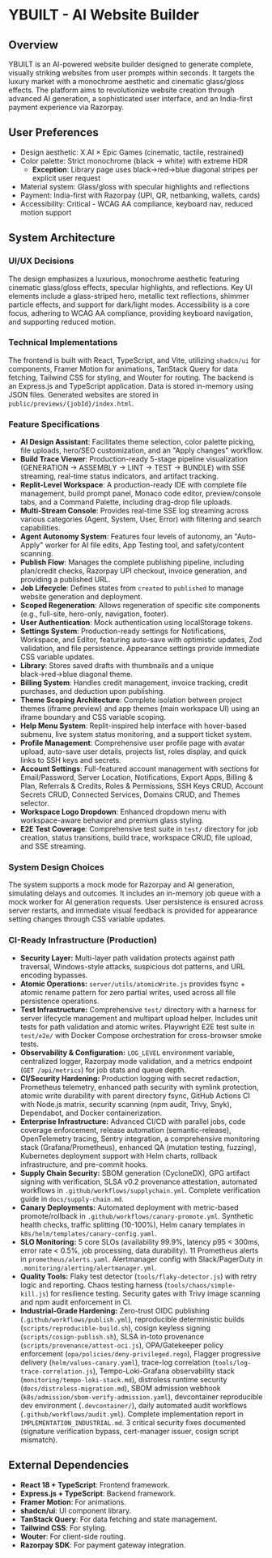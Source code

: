# YBUILT - AI Website Builder

## Overview
YBUILT is an AI-powered website builder designed to generate complete, visually striking websites from user prompts within seconds. It targets the luxury market with a monochrome aesthetic and cinematic glass/gloss effects. The platform aims to revolutionize website creation through advanced AI generation, a sophisticated user interface, and an India-first payment experience via Razorpay.

## User Preferences
- Design aesthetic: X.AI × Epic Games (cinematic, tactile, restrained)
- Color palette: Strict monochrome (black → white) with extreme HDR
  - **Exception**: Library page uses black→red→blue diagonal stripes per explicit user request
- Material system: Glass/gloss with specular highlights and reflections
- Payment: India-first with Razorpay (UPI, QR, netbanking, wallets, cards)
- Accessibility: Critical - WCAG AA compliance, keyboard nav, reduced motion support

## System Architecture

### UI/UX Decisions
The design emphasizes a luxurious, monochrome aesthetic featuring cinematic glass/gloss effects, specular highlights, and reflections. Key UI elements include a glass-striped hero, metallic text reflections, shimmer particle effects, and support for dark/light modes. Accessibility is a core focus, adhering to WCAG AA compliance, providing keyboard navigation, and supporting reduced motion.

### Technical Implementations
The frontend is built with React, TypeScript, and Vite, utilizing `shadcn/ui` for components, Framer Motion for animations, TanStack Query for data fetching, Tailwind CSS for styling, and Wouter for routing. The backend is an Express.js and TypeScript application. Data is stored in-memory using JSON files. Generated websites are stored in `public/previews/{jobId}/index.html`.

### Feature Specifications
- **AI Design Assistant**: Facilitates theme selection, color palette picking, file uploads, hero/SEO customization, and an "Apply changes" workflow.
- **Build Trace Viewer**: Production-ready 5-stage pipeline visualization (GENERATION → ASSEMBLY → LINT → TEST → BUNDLE) with SSE streaming, real-time status indicators, and artifact tracking.
- **Replit-Level Workspace**: A production-ready IDE with complete file management, build prompt panel, Monaco code editor, preview/console tabs, and a Command Palette, including drag-drop file uploads.
- **Multi-Stream Console**: Provides real-time SSE log streaming across various categories (Agent, System, User, Error) with filtering and search capabilities.
- **Agent Autonomy System**: Features four levels of autonomy, an "Auto-Apply" worker for AI file edits, App Testing tool, and safety/content scanning.
- **Publish Flow**: Manages the complete publishing pipeline, including plan/credit checks, Razorpay UPI checkout, invoice generation, and providing a published URL.
- **Job Lifecycle**: Defines states from `created` to `published` to manage website generation and deployment.
- **Scoped Regeneration**: Allows regeneration of specific site components (e.g., full-site, hero-only, navigation, footer).
- **User Authentication**: Mock authentication using localStorage tokens.
- **Settings System**: Production-ready settings for Notifications, Workspace, and Editor, featuring auto-save with optimistic updates, Zod validation, and file persistence. Appearance settings provide immediate CSS variable updates.
- **Library**: Stores saved drafts with thumbnails and a unique black→red→blue diagonal theme.
- **Billing System**: Handles credit management, invoice tracking, credit purchases, and deduction upon publishing.
- **Theme Scoping Architecture**: Complete isolation between project themes (iframe preview) and app themes (main workspace UI) using an iframe boundary and CSS variable scoping.
- **Help Menu System**: Replit-inspired help interface with hover-based submenu, live system status monitoring, and a support ticket system.
- **Profile Management**: Comprehensive user profile page with avatar upload, auto-save user details, projects list, roles display, and quick links to SSH keys and secrets.
- **Account Settings**: Full-featured account management with sections for Email/Password, Server Location, Notifications, Export Apps, Billing & Plan, Referrals & Credits, Roles & Permissions, SSH Keys CRUD, Account Secrets CRUD, Connected Services, Domains CRUD, and Themes selector.
- **Workspace Logo Dropdown**: Enhanced dropdown menu with workspace-aware behavior and premium glass styling.
- **E2E Test Coverage**: Comprehensive test suite in `test/` directory for job creation, status transitions, build trace, workspace CRUD, file upload, and SSE streaming.

### System Design Choices
The system supports a mock mode for Razorpay and AI generation, simulating delays and outcomes. It includes an in-memory job queue with a mock worker for AI generation requests. User persistence is ensured across server restarts, and immediate visual feedback is provided for appearance setting changes through CSS variable updates.

### CI-Ready Infrastructure (Production)
- **Security Layer:** Multi-layer path validation protects against path traversal, Windows-style attacks, suspicious dot patterns, and URL encoding bypasses.
- **Atomic Operations:** `server/utils/atomicWrite.js` provides fsync + atomic rename pattern for zero partial writes, used across all file persistence operations.
- **Test Infrastructure:** Comprehensive `test/` directory with a harness for server lifecycle management and multipart upload helper. Includes unit tests for path validation and atomic writes. Playwright E2E test suite in `test/e2e/` with Docker Compose orchestration for cross-browser smoke tests.
- **Observability & Configuration:** `LOG_LEVEL` environment variable, centralized logger, Razorpay mode validation, and a metrics endpoint (`GET /api/metrics`) for job stats and queue depth.
- **CI/Security Hardening:** Production logging with secret redaction, Prometheus telemetry, enhanced path security with symlink protection, atomic write durability with parent directory fsync, GitHub Actions CI with Node.js matrix, security scanning (npm audit, Trivy, Snyk), Dependabot, and Docker containerization.
- **Enterprise Infrastructure:** Advanced CI/CD with parallel jobs, code coverage enforcement, release automation (semantic-release), OpenTelemetry tracing, Sentry integration, a comprehensive monitoring stack (Grafana/Prometheus), enhanced QA (mutation testing, fuzzing), Kubernetes deployment support with Helm charts, rollback infrastructure, and pre-commit hooks.
- **Supply Chain Security:** SBOM generation (CycloneDX), GPG artifact signing with verification, SLSA v0.2 provenance attestation, automated workflows in `.github/workflows/supplychain.yml`. Complete verification guide in `docs/supply-chain.md`.
- **Canary Deployments:** Automated deployment with metric-based promote/rollback in `.github/workflows/canary-promote.yml`. Synthetic health checks, traffic splitting (10-100%), Helm canary templates in `k8s/helm/templates/canary-config.yaml`.
- **SLO Monitoring:** 5 core SLOs (availability 99.9%, latency p95 < 300ms, error rate < 0.5%, job processing, data durability). 11 Prometheus alerts in `prometheus/alerts.yaml`. Alertmanager config with Slack/PagerDuty in `.monitoring/alerting/alertmanager.yml`.
- **Quality Tools:** Flaky test detector (`tools/flaky-detector.js`) with retry logic and reporting. Chaos testing harness (`tools/chaos/simple-kill.js`) for resilience testing. Security gates with Trivy image scanning and npm audit enforcement in CI.
- **Industrial-Grade Hardening:** Zero-trust OIDC publishing (`.github/workflows/publish.yml`), reproducible deterministic builds (`scripts/reproducible-build.sh`), cosign keyless signing (`scripts/cosign-publish.sh`), SLSA in-toto provenance (`scripts/provenance/attest-oci.js`), OPA/Gatekeeper policy enforcement (`opa/policies/deny-privileged.rego`), Flagger progressive delivery (`helm/values-canary.yaml`), trace-log correlation (`tools/log-trace-correlation.js`), Tempo-Loki-Grafana observability stack (`monitoring/tempo-loki-stack.md`), distroless runtime security (`docs/distroless-migration.md`), SBOM admission webhook (`k8s/admission/sbom-verify-admission.yaml`), devcontainer reproducible dev environment (`.devcontainer/`), daily automated audit workflows (`.github/workflows/audit.yml`). Complete implementation report in `IMPLEMENTATION_INDUSTRIAL.md`. 3 critical security fixes documented (signature verification bypass, cert-manager issuer, cosign script mismatch).

## External Dependencies
- **React 18 + TypeScript**: Frontend framework.
- **Express.js + TypeScript**: Backend framework.
- **Framer Motion**: For animations.
- **shadcn/ui**: UI component library.
- **TanStack Query**: For data fetching and state management.
- **Tailwind CSS**: For styling.
- **Wouter**: For client-side routing.
- **Razorpay SDK**: For payment gateway integration.